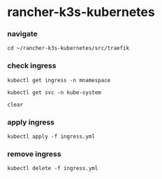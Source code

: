 # rancher-k3s-kubernetes

### navigate
```
cd ~/rancher-k3s-kubernetes/src/traefik
```

### check ingress
```
kubectl get ingress -n mnamespace

kubectl get svc -n kube-system

clear
```

### apply ingress
```
kubectl apply -f ingress.yml
```

### remove ingress
```
kubectl delete -f ingress.yml
```